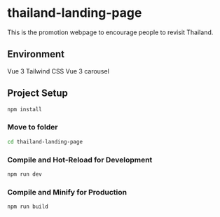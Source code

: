 # thailand-landing-page

This is the promotion webpage to encourage people to revisit Thailand.

## Environment

Vue 3
Tailwind CSS
Vue 3 carousel

## Project Setup

```sh
npm install
```

### Move to folder

```sh
cd thailand-landing-page
```

### Compile and Hot-Reload for Development

```sh
npm run dev
```

### Compile and Minify for Production

```sh
npm run build
```

